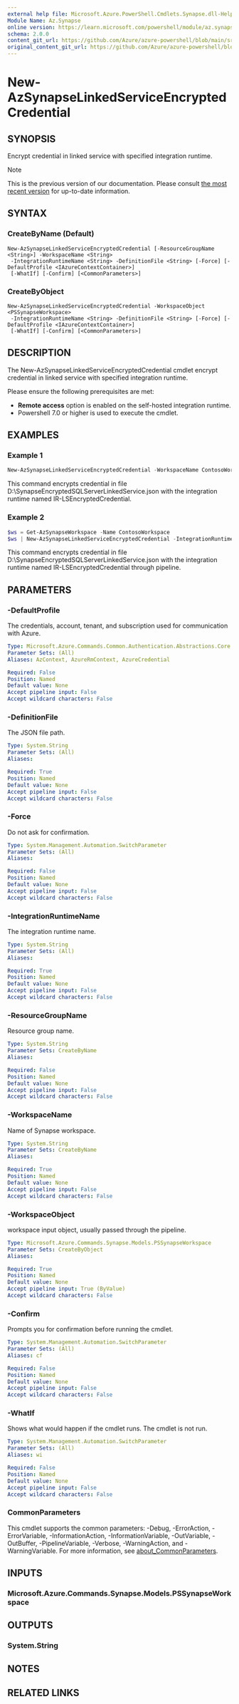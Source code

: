 ```yaml
---
external help file: Microsoft.Azure.PowerShell.Cmdlets.Synapse.dll-Help.xml
Module Name: Az.Synapse
online version: https://learn.microsoft.com/powershell/module/az.synapse/new-azsynapselinkedserviceencryptedcredential
schema: 2.0.0
content_git_url: https://github.com/Azure/azure-powershell/blob/main/src/Synapse/Synapse/help/New-AzSynapseLinkedServiceEncryptedCredential.md
original_content_git_url: https://github.com/Azure/azure-powershell/blob/main/src/Synapse/Synapse/help/New-AzSynapseLinkedServiceEncryptedCredential.md
---
```


# New-AzSynapseLinkedServiceEncryptedCredential

## SYNOPSIS
Encrypt credential in linked service with specified integration runtime.

> [!NOTE]
>This is the previous version of our documentation. Please consult [the most recent version](/powershell/module/az.synapse/new-azsynapselinkedserviceencryptedcredential) for up-to-date information.

## SYNTAX

### CreateByName (Default)
```
New-AzSynapseLinkedServiceEncryptedCredential [-ResourceGroupName <String>] -WorkspaceName <String>
 -IntegrationRuntimeName <String> -DefinitionFile <String> [-Force] [-DefaultProfile <IAzureContextContainer>]
 [-WhatIf] [-Confirm] [<CommonParameters>]
```

### CreateByObject
```
New-AzSynapseLinkedServiceEncryptedCredential -WorkspaceObject <PSSynapseWorkspace>
 -IntegrationRuntimeName <String> -DefinitionFile <String> [-Force] [-DefaultProfile <IAzureContextContainer>]
 [-WhatIf] [-Confirm] [<CommonParameters>]
```

## DESCRIPTION
The New-AzSynapseLinkedServiceEncryptedCredential cmdlet encrypt credential in linked service with specified integration runtime.

Please ensure the following prerequisites are met:
* **Remote access** option is enabled on the self-hosted integration runtime.
* Powershell 7.0 or higher is used to execute the cmdlet.

## EXAMPLES

### Example 1
```powershell
New-AzSynapseLinkedServiceEncryptedCredential -WorkspaceName ContosoWorkspace -ResourceGroupName ContosoRG -IntegrationRuntimeName "IR-LSEncryptedCredential" -DefinitionFile "D:\sqlLinkService.json" > "D:\SynapseEncryptedSQLServerLinkedService.json"
```

This command encrypts credential in file D:\SynapseEncryptedSQLServerLinkedService.json with the integration runtime named IR-LSEncryptedCredential.

### Example 2
```powershell
$ws = Get-AzSynapseWorkspace -Name ContosoWorkspace
$ws | New-AzSynapseLinkedServiceEncryptedCredential -IntegrationRuntimeName "IR-LSEncryptedCredential" -DefinitionFile "D:\sqlLinkService.json" > "D:\SynapseEncryptedSQLServerLinkedService.json"
```

This command encrypts credential in file D:\SynapseEncryptedSQLServerLinkedService.json with the integration runtime named IR-LSEncryptedCredential through pipeline.

## PARAMETERS

### -DefaultProfile
The credentials, account, tenant, and subscription used for communication with Azure.

```yaml
Type: Microsoft.Azure.Commands.Common.Authentication.Abstractions.Core.IAzureContextContainer
Parameter Sets: (All)
Aliases: AzContext, AzureRmContext, AzureCredential

Required: False
Position: Named
Default value: None
Accept pipeline input: False
Accept wildcard characters: False
```

### -DefinitionFile
The JSON file path.

```yaml
Type: System.String
Parameter Sets: (All)
Aliases:

Required: True
Position: Named
Default value: None
Accept pipeline input: False
Accept wildcard characters: False
```

### -Force
Do not ask for confirmation.

```yaml
Type: System.Management.Automation.SwitchParameter
Parameter Sets: (All)
Aliases:

Required: False
Position: Named
Default value: None
Accept pipeline input: False
Accept wildcard characters: False
```

### -IntegrationRuntimeName
The integration runtime name.

```yaml
Type: System.String
Parameter Sets: (All)
Aliases:

Required: True
Position: Named
Default value: None
Accept pipeline input: False
Accept wildcard characters: False
```

### -ResourceGroupName
Resource group name.

```yaml
Type: System.String
Parameter Sets: CreateByName
Aliases:

Required: False
Position: Named
Default value: None
Accept pipeline input: False
Accept wildcard characters: False
```

### -WorkspaceName
Name of Synapse workspace.

```yaml
Type: System.String
Parameter Sets: CreateByName
Aliases:

Required: True
Position: Named
Default value: None
Accept pipeline input: False
Accept wildcard characters: False
```

### -WorkspaceObject
workspace input object, usually passed through the pipeline.

```yaml
Type: Microsoft.Azure.Commands.Synapse.Models.PSSynapseWorkspace
Parameter Sets: CreateByObject
Aliases:

Required: True
Position: Named
Default value: None
Accept pipeline input: True (ByValue)
Accept wildcard characters: False
```

### -Confirm
Prompts you for confirmation before running the cmdlet.

```yaml
Type: System.Management.Automation.SwitchParameter
Parameter Sets: (All)
Aliases: cf

Required: False
Position: Named
Default value: None
Accept pipeline input: False
Accept wildcard characters: False
```

### -WhatIf
Shows what would happen if the cmdlet runs. The cmdlet is not run.

```yaml
Type: System.Management.Automation.SwitchParameter
Parameter Sets: (All)
Aliases: wi

Required: False
Position: Named
Default value: None
Accept pipeline input: False
Accept wildcard characters: False
```

### CommonParameters
This cmdlet supports the common parameters: -Debug, -ErrorAction, -ErrorVariable, -InformationAction, -InformationVariable, -OutVariable, -OutBuffer, -PipelineVariable, -Verbose, -WarningAction, and -WarningVariable. For more information, see [about_CommonParameters](http://go.microsoft.com/fwlink/?LinkID=113216).

## INPUTS

### Microsoft.Azure.Commands.Synapse.Models.PSSynapseWorkspace

## OUTPUTS

### System.String

## NOTES

## RELATED LINKS
